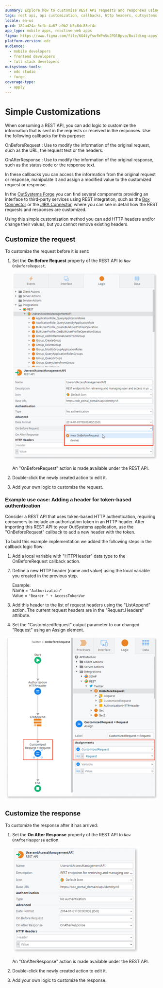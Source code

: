 ```yaml
---
summary: Explore how to customize REST API requests and responses using callbacks in OutSystems Developer Cloud (ODC).
tags: rest api, api customization, callbacks, http headers, outsystems forge
locale: en-us
guid: 182ad24a-5cfb-4a67-a9b2-b5c8dc83ef4c
app_type: mobile apps, reactive web apps
figma: https://www.figma.com/file/6G4tyYswfWPn5uJPDlBpvp/Building-apps?type=design&node-id=3101%3A12108&t=ZwHw8hXeFhwYsO5V-1
platform-version: odc
audience:
  - mobile developers
  - frontend developers
  - full stack developers
outsystems-tools:
  - odc studio
  - forge
coverage-type:
  - apply
---
```


# Simple Customizations

When consuming a REST API, you can add logic to customize the information that is sent in the requests or received in the responses. Use the following callbacks for this purpose:

OnBeforeRequest
:   Use to modify the information of the original request, such as the URL, the request text or the headers. 

OnAfterResponse
:   Use to modify the information of the original response, such as the status code or the response text. 

In these callbacks you can access the information from the original request or response, manipulate it and assign a modified value to the customized request or response.

In the [OutSystems Forge](https://www.outsystems.com/forge/) you can find several components providing an interface to third-party services using REST integration, such as the [Box Connector](https://www.outsystems.com/forge/component/586/box-connector/) or the [JIRA Connector](https://www.outsystems.com/forge/component/936/jira-connector/), where you can see in detail how the REST requests and responses are customized.

<div class="info" markdown="1">

Using this simple customization method you can add HTTP headers and/or change their values, but you cannot remove existing headers. 
</div>

## Customize the request

To customize the request before it is sent:

1. Set the **On Before Request** property of the REST API to `New OnBeforeRequest`.
  
    ![Screenshot showing how to set the On Before Request property in OutSystems](images/rest-new-onbeforerequest-odcs.png "Setting the On Before Request Property")    

    An "OnBeforeRequest" action is made available under the REST API.   

1. Double-click the newly created action to edit it. 

1. Add your own logic to customize the request. 

### Example use case: Adding a header for token-based authentication

Consider a REST API that uses token-based HTTP authentication, requiring consumers to include an authorization token in an HTTP header. After importing this REST API to your OutSystems application, use the "OnBeforeRequest" callback to add a new header with the token.

To build this example implementation we added the following steps in the callback logic flow:

1. Add a local variable with "HTTPHeader" data type to the OnBeforeRequest callback action.

1. Define a new HTTP header (name and value) using the local variable you created in the previous step.

    Example:  
    Name = `"Authorization"`  
    Value = `"Bearer " + AccessTokenVar`

1. Add this header to the list of request headers using the "ListAppend" action.
   The current request headers are in the "Request.Headers" attribute.

1. Set the "CustomizedRequest" output parameter to our changed "Request" using an Assign element.

![Flow diagram of adding a header for token-based authentication in the OnBeforeRequest callback](images/rest-example-onbeforerequest-odcs.png "Example of Adding a Header for Token-Based Authentication")

## Customize the response

To customize the response after it has arrived:

1. Set the **On After Response** property of the REST API to `New OnAfterResponse` action.

    ![Screenshot showing how to set the On After Response property in OutSystems](images/rest-new-onafterresponse-odcs.png "Setting the On After Response Property")

    An "OnAfterResponse" action is made available under the REST API.

1. Double-click the newly created action to edit it.

1. Add your own logic to customize the response. 
